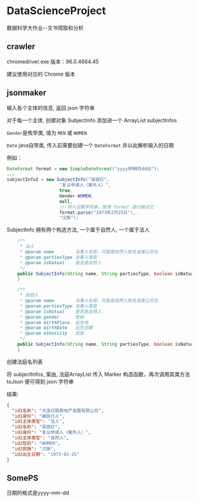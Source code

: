 # DataScienceProject
数据科学大作业--文书爬取和分析

## crawler

chromedriver.exe 版本：96.0.4664.45

建议使用对应的 Chrome 版本

## jsonmaker

输入各个主体的信息, 返回 json 字符串

对于每一个主体, 创建对象 SubjectInfo 添加进一个 ArrayList subjectInfos

`Gender`是枚举类, 值为 `MEN` 或 `WOMEN`

`Date` java自带类, 传入前需要创建一个 `DateFormat` 并以此解析输入的日期

例如：

```java
DateFormat format = new SimpleDateFormat("yyyy年MM月dd日");
...
subjectInfo2 = new SubjectInfo("吴丽红",
                    "复议申请人（案外人）",
                    true,
                    Gender.WOMEN,
                    null,
                    // 传入日期字符串，使用 format 进行格式化
                    format.parse("1973年2月25日"),
                    "汉族");
```

SubjectInfo 拥有两个构造方法, 一个属于自然人, 一个属于法人

```java
    /**
     * 法人
     * @param name        当事人名称，可能是自然人姓名或者公司名
     * @param partiesType 当事人类型
     * @param isNatual    是否是自然人
     */
    public SubjectInfo(String name, String partiesType, boolean isNatual) {
    }

    /**
     * 自然人
     * @param name        当事人名称，可能是自然人姓名或者公司名
     * @param partiesType 当事人类型
     * @param isNatual    是否是自然人
     * @param gender      性别
     * @param birthPlace  出生地
     * @param birthDate   出生日期
     * @param ethnicity   民族
     */
    public SubjectInfo(String name, String partiesType, boolean isNatual, Gender gender, String birthPlace, Date birthDate, String ethnicity) {
    }
```

创建法庭名列表

将 subjectInfos, 案由, 法庭ArrayList 传入 Marker 构造函数，再次调用其类方法 toJson 便可得到 json 字符串

结果:

```json
{
  "id1名称": "大连红枫房地产发展有限公司",
  "id1身份": "被执行人",
  "id1主体类型": "法人",
  "id2名称": "吴丽红",
  "id2身份": "复议申请人（案外人）",
  "id2主体类型": "自然人",
  "id2性别": "WOMEN",
  "id2民族": "汉族",
  "id2出生日期": "1973-02-25"
}

```


## SomePS

日期的格式是yyyy-mm-dd